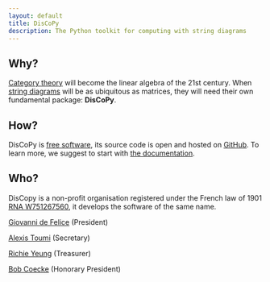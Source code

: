```yaml
---
layout: default
title: DisCoPy
description: The Python toolkit for computing with string diagrams
---
```


## Why?

[Category theory](https://en.wikipedia.org/wiki/Category_theory) will become the linear algebra of the 21st century.
When [string diagrams](https://en.wikipedia.org/wiki/String_diagram) will be as ubiquitous as matrices, they will need their own fundamental package: **DisCoPy**.

## How?

DisCoPy is [free software](https://en.wikipedia.org/wiki/Free_software),
its source code is open and hosted on [GitHub](https://github.com/oxford-quantum-group/discopy).
To learn more, we suggest to start with [the documentation](https://discopy.readthedocs.io).

## Who?

DisCopy is a non-profit organisation registered under the French law of 1901 [RNA W751267560](https://www.journal-officiel.gouv.fr/pages/associations-detail-annonce/?q.id=id:202200461445), it develops the software of the same name.

[Giovanni de Felice](https://www.cs.ox.ac.uk/people/giovanni.defelice/) (President)

[Alexis Toumi](https://alexis.toumi.xyz/) (Secretary)

[Richie Yeung](https://hk.linkedin.com/in/richie-yeung) (Treasurer)

[Bob Coecke](https://en.wikipedia.org/wiki/Bob_Coecke) (Honorary President)
